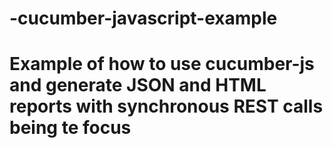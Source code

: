 # -cucumber-javascript-example
# Example of how to use cucumber-js and generate JSON and HTML reports with synchronous REST calls being te focus

